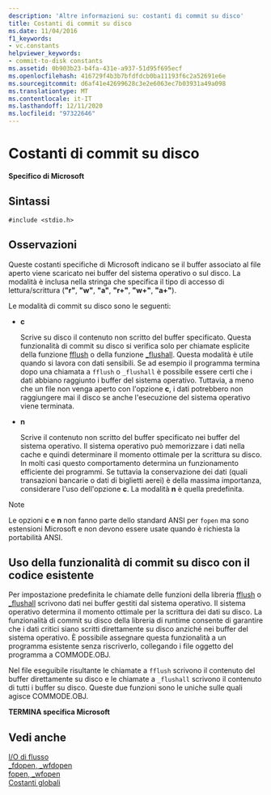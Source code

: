 ```yaml
---
description: 'Altre informazioni su: costanti di commit su disco'
title: Costanti di commit su disco
ms.date: 11/04/2016
f1_keywords:
- vc.constants
helpviewer_keywords:
- commit-to-disk constants
ms.assetid: 0b903b23-b4fa-431e-a937-51d95f695ecf
ms.openlocfilehash: 416729f4b3b7bfdfdcb0ba11193f6c2a52691e6e
ms.sourcegitcommit: d6af41e42699628c3e2e6063ec7b03931a49a098
ms.translationtype: MT
ms.contentlocale: it-IT
ms.lasthandoff: 12/11/2020
ms.locfileid: "97322646"
---
```

# <a name="commit-to-disk-constants"></a>Costanti di commit su disco

**Specifico di Microsoft**

## <a name="syntax"></a>Sintassi

```
#include <stdio.h>
```

## <a name="remarks"></a>Osservazioni

Queste costanti specifiche di Microsoft indicano se il buffer associato al file aperto viene scaricato nei buffer del sistema operativo o sul disco. La modalità è inclusa nella stringa che specifica il tipo di accesso di lettura/scrittura (**"r"**, **"w"**, **"a"**, **"r+"**, **"w+"**, **"a+"**).

Le modalità di commit su disco sono le seguenti:

- **c**

   Scrive su disco il contenuto non scritto del buffer specificato. Questa funzionalità di commit su disco si verifica solo per chiamate esplicite della funzione [fflush](../c-runtime-library/reference/fflush.md) o della funzione [_flushall](../c-runtime-library/reference/flushall.md). Questa modalità è utile quando si lavora con dati sensibili. Se ad esempio il programma termina dopo una chiamata a `fflush` o `_flushall` è possibile essere certi che i dati abbiano raggiunto i buffer del sistema operativo. Tuttavia, a meno che un file non venga aperto con l'opzione **c**, i dati potrebbero non raggiungere mai il disco se anche l'esecuzione del sistema operativo viene terminata.

- **n**

   Scrive il contenuto non scritto del buffer specificato nei buffer del sistema operativo. Il sistema operativo può memorizzare i dati nella cache e quindi determinare il momento ottimale per la scrittura su disco. In molti casi questo comportamento determina un funzionamento efficiente dei programmi. Se tuttavia la conservazione dei dati (quali transazioni bancarie o dati di biglietti aerei) è della massima importanza, considerare l'uso dell'opzione **c**. La modalità **n** è quella predefinita.

> [!NOTE]
> Le opzioni **c** e **n** non fanno parte dello standard ANSI per `fopen` ma sono estensioni Microsoft e non devono essere usate quando è richiesta la portabilità ANSI.

## <a name="using-the-commit-to-disk-feature-with-existing-code"></a>Uso della funzionalità di commit su disco con il codice esistente

Per impostazione predefinita le chiamate delle funzioni della libreria [fflush](../c-runtime-library/reference/fflush.md) o [_flushall](../c-runtime-library/reference/flushall.md) scrivono dati nei buffer gestiti dal sistema operativo. Il sistema operativo determina il momento ottimale per la scrittura dei dati su disco. La funzionalità di commit su disco della libreria di runtime consente di garantire che i dati critici siano scritti direttamente su disco anziché nei buffer del sistema operativo. È possibile assegnare questa funzionalità a un programma esistente senza riscriverlo, collegando i file oggetto del programma a COMMODE.OBJ.

Nel file eseguibile risultante le chiamate a `fflush` scrivono il contenuto del buffer direttamente su disco e le chiamate a `_flushall` scrivono il contenuto di tutti i buffer su disco. Queste due funzioni sono le uniche sulle quali agisce COMMODE.OBJ.

**TERMINA specifica Microsoft**

## <a name="see-also"></a>Vedi anche

[I/O di flusso](../c-runtime-library/stream-i-o.md)<br/>
[_fdopen, _wfdopen](../c-runtime-library/reference/fdopen-wfdopen.md)<br/>
[fopen, _wfopen](../c-runtime-library/reference/fopen-wfopen.md)<br/>
[Costanti globali](../c-runtime-library/global-constants.md)

